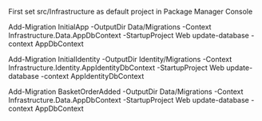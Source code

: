 First set src/Infrastructure as default project in Package Manager Console

Add-Migration InitialApp -OutputDir Data/Migrations -Context Infrastructure.Data.AppDbContext -StartupProject Web
update-database -context AppDbContext


Add-Migration InitialIdentity -OutputDir Identity/Migrations -Context Infrastructure.Identity.AppIdentityDbContext -StartupProject Web
update-database -context AppIdentityDbContext


Add-Migration BasketOrderAdded -OutputDir Data/Migrations -Context Infrastructure.Data.AppDbContext -StartupProject Web
update-database -context AppDbContext

